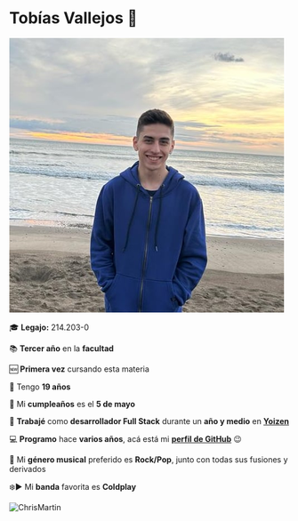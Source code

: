 # Tobías Vallejos 🚀

![Foto](/imagen.jpg)

🎓 **Legajo:** 214.203-0

📚 **Tercer año** en la **facultad**

🆕 **Primera vez** cursando esta materia

📅 Tengo **19 años**

🥳 Mi **cumpleaños** es el **5 de mayo**

💼 **Trabajé** como **desarrollador Full Stack** durante un **año y medio** en [**Yoizen**](https://yoizen.com/)

💻 **Programo** hace **varios años**, acá está mi [**perfil de GitHub**](https://github.com/TochuGV) 😉

🎵 Mi **género musical** preferido es **Rock/Pop**, junto con todas sus fusiones y derivados

❄️▶️ Mi **banda** favorita es **Coldplay**

![ChrisMartin](/chris-martin.gif)

